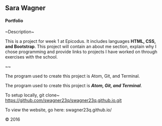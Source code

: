 ## Sara Wagner
#### Portfolio

~Description~

This is a project for week 1 at Epicodus. It includes languages **HTML, CSS, and Bootstrap**. This project will contain an about me section, explain why I chose programming and provide links to projects I have worked on through exercises with the school.

~~

The program used to create this project is Atom, Git, and Terminal.

The program used to create this project is ***Atom, Git, and Terminal***.

To setup locally, git clone~ https://github.com/swagner23q/swagner23q.github.io.git

To view the website, go here:
swagner23q.github.io/

&copy; 2016
